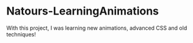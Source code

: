 # Natours-LearningAnimations

With this project, I was learning new animations, advanced CSS and old techniques!
